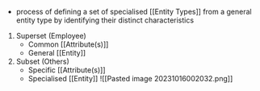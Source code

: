 - process of defining a set of specialised [[Entity Types]] from a general entity type by identifying their distinct characteristics

1. Superset (Employee)
	- Common [[Attribute(s)]]
	- General [[Entity]]
2. Subset (Others)
	- Specific [[Attribute(s)]]
	- Specialised [[Entity]]
![[Pasted image 20231016002032.png]]
